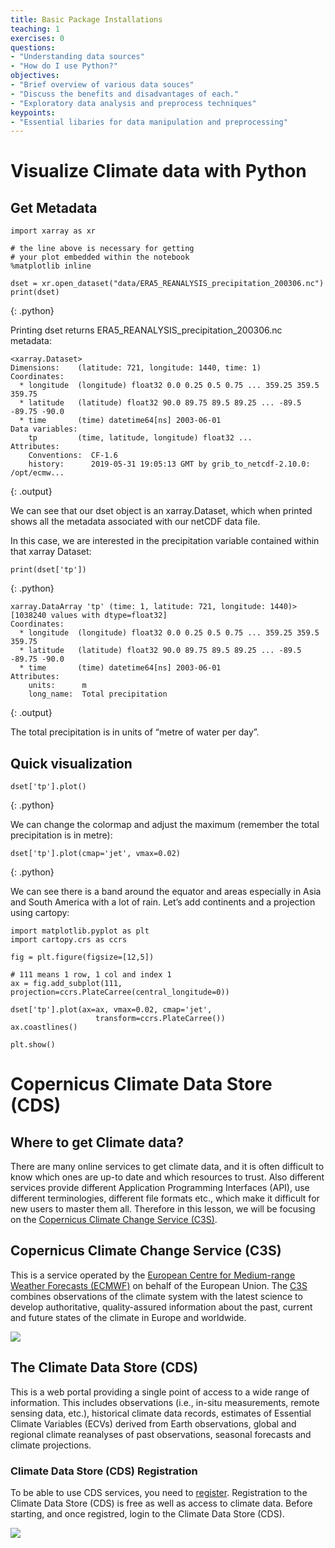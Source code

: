 ```yaml
---
title: Basic Package Installations
teaching: 1
exercises: 0
questions:
- "Understanding data sources"
- "How do I use Python?"
objectives:
- "Brief overview of various data souces"
- "Discuss the benefits and disadvantages of each."
- "Exploratory data analysis and preprocess techniques"
keypoints:
- "Essential libaries for data manipulation and preprocessing"
---
```


# Visualize Climate data with Python

## Get Metadata

~~~
import xarray as xr

# the line above is necessary for getting 
# your plot embedded within the notebook
%matplotlib inline

dset = xr.open_dataset("data/ERA5_REANALYSIS_precipitation_200306.nc")
print(dset)
~~~
{: .python}

Printing dset returns ERA5_REANALYSIS_precipitation_200306.nc metadata:

~~~
<xarray.Dataset>
Dimensions:    (latitude: 721, longitude: 1440, time: 1)
Coordinates:
  * longitude  (longitude) float32 0.0 0.25 0.5 0.75 ... 359.25 359.5 359.75
  * latitude   (latitude) float32 90.0 89.75 89.5 89.25 ... -89.5 -89.75 -90.0
  * time       (time) datetime64[ns] 2003-06-01
Data variables:
    tp         (time, latitude, longitude) float32 ...
Attributes:
    Conventions:  CF-1.6
    history:      2019-05-31 19:05:13 GMT by grib_to_netcdf-2.10.0: /opt/ecmw...
~~~
{: .output}


We can see that our dset object is an xarray.Dataset, which when printed shows all the metadata associated with our netCDF data file.

In this case, we are interested in the precipitation variable contained within that xarray Dataset:

~~~
print(dset['tp'])
~~~
{: .python}


~~~
xarray.DataArray 'tp' (time: 1, latitude: 721, longitude: 1440)>
[1038240 values with dtype=float32]
Coordinates:
  * longitude  (longitude) float32 0.0 0.25 0.5 0.75 ... 359.25 359.5 359.75
  * latitude   (latitude) float32 90.0 89.75 89.5 89.25 ... -89.5 -89.75 -90.0
  * time       (time) datetime64[ns] 2003-06-01
Attributes:
    units:      m
    long_name:  Total precipitation
~~~
{: .output}


The total precipitation is in units of “metre of water per day”.


## Quick visualization

~~~
dset['tp'].plot()
~~~
{: .python}


We can change the colormap and adjust the maximum (remember the total precipitation is in metre):

~~~
dset['tp'].plot(cmap='jet', vmax=0.02)
~~~
{: .python}


We can see there is a band around the equator and areas especially in Asia and South America with a lot of rain. Let’s add continents and a projection using cartopy:

~~~
import matplotlib.pyplot as plt
import cartopy.crs as ccrs

fig = plt.figure(figsize=[12,5])

# 111 means 1 row, 1 col and index 1
ax = fig.add_subplot(111, projection=ccrs.PlateCarree(central_longitude=0))

dset['tp'].plot(ax=ax, vmax=0.02, cmap='jet',
                   transform=ccrs.PlateCarree())
ax.coastlines()

plt.show()
~~~


# Copernicus Climate Data Store (CDS)

## Where to get Climate data?

There are many online services to get climate data, and it is often difficult to know which ones are up-to date and which resources to trust. Also different services provide different Application Programming Interfaces (API), use different terminologies, different file formats etc., which make it difficult for new users to master them all. Therefore in this lesson, we will be focusing on the [Copernicus Climate Change Service (C3S)](https://climate.copernicus.eu/).

## Copernicus Climate Change Service (C3S)

This is a service operated by the [European Centre for Medium-range Weather Forecasts (ECMWF)](https://www.ecmwf.int/) on behalf of the European Union. The [C3S](https://climate.copernicus.eu/) combines observations of the climate system with the latest science to develop authoritative, quality-assured information about the past, current and future states of the climate in Europe and worldwide.

![](fig/C3S_frontpage)

## The Climate Data Store (CDS)

This is a web portal providing a single point of access to a wide range of information. This includes observations (i.e., in-situ measurements, remote sensing data, etc.), historical climate data records, estimates of Essential Climate Variables (ECVs) derived from Earth observations, global and regional climate reanalyses of past observations, seasonal forecasts and climate projections.

### Climate Data Store (CDS) Registration

To be able to use CDS services, you need to [register](https://cds.climate.copernicus.eu/user/login?destination=%2F%23!%2Fhome). Registration to the Climate Data Store (CDS) is free as well as access to climate data.
Before starting, and once registred, login to the Climate Data Store (CDS).

![](fig/CDS_login)


